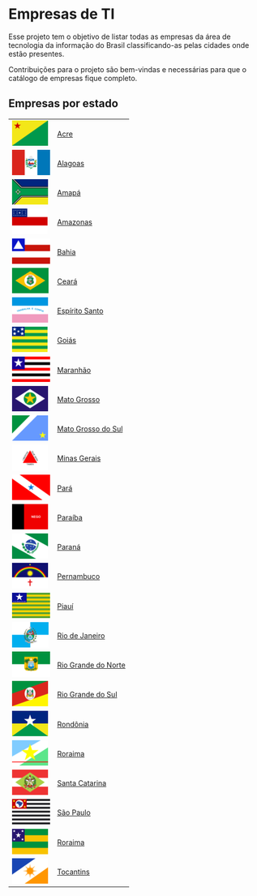 # Empresas de TI

Esse projeto tem o objetivo de listar todas as empresas da área de tecnologia da informação do Brasil classificando-as pelas cidades onde estão presentes.

Contribuições para o projeto são bem-vindas e necessárias para que o catálogo de empresas fique completo.

## Empresas por estado

|||
| ------- | --- |
| <img src="img/bandeiras/acre.png" height="50">                | [Acre](/acre.md)                               |
| <img src="img/bandeiras/alagoas.png" height="50">             | [Alagoas](/alagoas.md)                         |
| <img src="img/bandeiras/amapa.png" height="50">               | [Amapá](/amapa.md)                             |
| <img src="img/bandeiras/amazonas.png" height="50">            | [Amazonas](/amazonas.md)                       |
| <img src="img/bandeiras/bahia.png" height="50">               | [Bahia](/bahia.md)                             |
| <img src="img/bandeiras/ceara.png" height="50">               | [Ceará](/ceara.md)                             |
| <img src="img/bandeiras/espirito-santo.png" height="50">      | [Espírito Santo](/espirito-santo.md)           |
| <img src="img/bandeiras/goias.png" height="50">               | [Goiás](/goias.md)                             |
| <img src="img/bandeiras/maranhao.png" height="50">            | [Maranhão](/maranhao.md)                       |
| <img src="img/bandeiras/mato-grosso.png" height="50">         | [Mato Grosso](/mato-grtosso.md)                |
| <img src="img/bandeiras/mato-grosso-do-sul.png" height="50">  | [Mato Grosso do Sul](/mato-grtosso-do-sul.md)  |
| <img src="img/bandeiras/minas-gerais.png" height="50">        | [Minas Gerais](/minas-gerais.md)               |
| <img src="img/bandeiras/para.png" height="50">                | [Pará](/para.md)                               |
| <img src="img/bandeiras/paraiba.png" height="50">             | [Paraíba](/paraiba.md)                         |
| <img src="img/bandeiras/parana.png" height="50">              | [Paraná](/parana.md)                           |
| <img src="img/bandeiras/pernambuco.png" height="50">          | [Pernambuco](/pernambuco.md)                   |
| <img src="img/bandeiras/piaui.png" height="50">               | [Piauí](/piaui.md)                             |
| <img src="img/bandeiras/rio-de-janeiro.png" height="50">      | [Rio de Janeiro](/rio-de-janeiro.md)           |
| <img src="img/bandeiras/rio-grande-do-norte.png" height="50"> | [Rio Grande do Norte](/rio-grande-do-norte.md) |
| <img src="img/bandeiras/rio-grande-do-sul.png" height="50">   | [Rio Grande do Sul](/rio-grande-do-sul.md)     |
| <img src="img/bandeiras/rondonia.png" height="50">            | [Rondônia](/rondonia.md)                       |
| <img src="img/bandeiras/roraima.png" height="50">             | [Roraima](/roraima.md)                         |
| <img src="img/bandeiras/santa-catarina.png" height="50">      | [Santa Catarina](/santa-catarina.md)           |
| <img src="img/bandeiras/sao-paulo.png" height="50">           | [São Paulo](/sao-paulo.md)                     |
| <img src="img/bandeiras/sergipe.png" height="50">             | [Roraima](/sergipe.md)                         |
| <img src="img/bandeiras/tocantins.png" height="50">           | [Tocantins](/tocantins.md)                     |
